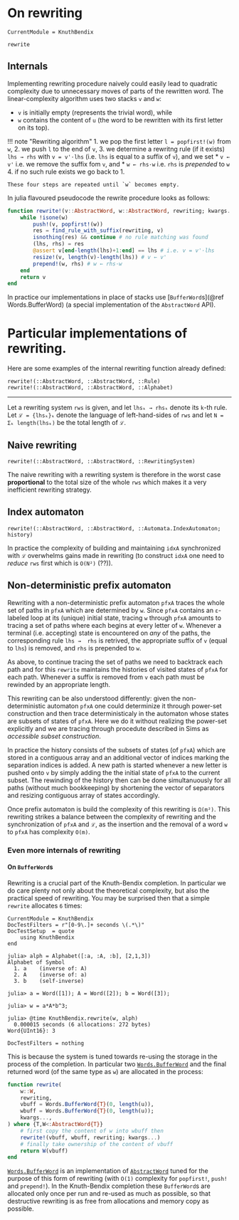 # On rewriting

```@meta
CurrentModule = KnuthBendix
```

```@docs
rewrite
```

## Internals

Implementing rewriting procedure naively could easily lead to quadratic
complexity due to unnecessary moves of parts of the rewritten word.
The linear-complexity algorithm uses two stacks `v` and `w`:

* `v` is initially empty (represents the trivial word), while
* `w` contains the content of `u` (the word to be rewritten with its first
  letter on its top).

!!! note "Rewriting algorithm"
    1. we pop the first letter `l = popfirst!(w)` from `w`,
    2. we push `l` to the end of `v`,
    3. we determine a rewritng rule (if it exists) `lhs → rhs` with `v = v'·lhs` (i.e.
       `lhs` is equal to a suffix of `v`), and we set
       * `v ← v'` i.e. we remove the suffix fom `v`, and
       * `w ← rhs·w` i.e. `rhs` is _prepended_ to `w`
    4. if no such rule exists we go back to 1.

    These four steps are repeated until `w` becomes empty.

In julia flavoured pseudocode the rewrite procedure looks as follows:

```julia
function rewrite!(v::AbstractWord, w::AbstractWord, rewriting; kwargs...)
    while !isone(w)
        push!(v, popfirst!(w))
        res = find_rule_with_suffix(rewriting, v)
        isnothing(res) && continue # no rule matching was found
        (lhs, rhs) = res
        @assert v[end-length(lhs)+1:end] == lhs # i.e. v = v'·lhs
        resize!(v, length(v)-length(lhs)) # v ← v'
        prepend!(w, rhs) # w ← rhs·w
    end
    return v
end
```

In practice our implementations in place of stacks use
[`BufferWord`s](@ref Words.BufferWord) (a special implementation of
the `AbstractWord` API).

# Particular implementations of rewriting.

Here are some examples of the internal rewriting function already defined:

```@docs
rewrite!(::AbstractWord, ::AbstractWord, ::Rule)
rewrite!(::AbstractWord, ::AbstractWord, ::Alphabet)
```
----

Let a rewriting system `rws` is given, and let `lhsₖ → rhsₖ` denote its `k`-th
rule. Let `ℒ = {lhsₖ}ₖ` denote the language of left-hand-sides of `rws` and let
`N = Σₖ length(lhsₖ)` be the total length of `ℒ`.

## Naive rewriting

```@docs
rewrite!(::AbstractWord, ::AbstractWord, ::RewritingSystem)
```

The naive rewriting with  a rewriting system is therefore in the worst case
**proportional** to the total size of the whole `rws` which makes it a very
inefficient rewriting strategy.

## Index automaton

```@docs
rewrite!(::AbstractWord, ::AbstractWord, ::Automata.IndexAutomaton; history)
```

In practice the complexity of building and
maintaining `idxA` synchronized with `ℒ` overwhelms gains made in rewriting
(to construct `idxA` one need to _reduce_ `rws` first which is `O(N²)` (??)).

## Non-deterministic prefix automaton

Rewriting with a non-deterministic prefix automaton `pfxA` traces the whole
set of paths in `pfxA` which are determined by `w`. Since `pfxA` contains an
`ε`-labeled loop at its (unique) initial state, tracing `w` through `pfxA`
amounts to tracing a set of paths where each begins at every letter of `w`.
Whenever a terminal (i.e. accepting) state is encountered on _any_ of the paths,
the corresponding rule `lhs →  rhs` is retrived, the appropriate suffix of `v`
(equal to `lhs`) is removed, and `rhs` is prepended to `w`.

As above, to continue tracing the set of paths we need to backtrack each path
and for this `rewrite` maintains the histories of visited states of `pfxA`
for each path. Whenever a suffix is removed from `v` each path must be
rewinded by an appropriate length.

This rewriting can be also understood differently: given the non-deterministic
automaton `pfxA` one could determinize it through power-set construction and
then trace deterministicaly in the automaton whose states are subsets of states
of `pfxA`. Here we do it without realizing the power-set explicitly and we are
tracing through procedute described in Sims as _accessible subset construction_.

In practice the history consists of the subsets of states (of `pfxA`) which are
stored in a contiguous array and an additional vector of indices marking the
separation indices is added. A new path is started whenever a new letter is
pushed onto `v` by simply adding the the initial state of `pfxA` to the current
subset. The rewinding of the history then can be done simultanuously for all
paths (without much bookkeeping) by shortening the vector of separators
and resizing contiguous array of states accordingly.

Once prefix automaton is build the complexity of this rewriting is `Ω(m²)`.
This rewriting strikes a balance between the complexity of rewriting and the
synchronization of `pfxA` and `ℒ`, as the insertion and the removal of a word
`w` to `pfxA` has complexity `O(m)`.

### Even more internals of rewriting

#### On `BufferWord`s

Rewriting is a crucial part of the Knuth-Bendix completion. In particular we
do care plenty not only about the theoretical complexity, but also the
practical speed of rewriting. You may be surprised then that a simple
`rewrite` allocates `6` times:

```@meta
CurrentModule = KnuthBendix
DocTestFilters = r"[0-9\.]+ seconds \(.*\)"
DocTestSetup  = quote
    using KnuthBendix
end
```

```jldoctest
julia> alph = Alphabet([:a, :A, :b], [2,1,3])
Alphabet of Symbol
  1. a    (inverse of: A)
  2. A    (inverse of: a)
  3. b    (self-inverse)

julia> a = Word([1]); A = Word([2]); b = Word([3]);

julia> w = a*A*b^3;

julia> @time KnuthBendix.rewrite(w, alph)
  0.000015 seconds (6 allocations: 272 bytes)
Word{UInt16}: 3

```

```@meta
DocTestFilters = nothing
```

This is because the system is tuned towards re-using the storage in the process
of the completion. In particular two [`Words.BufferWord`](@ref) and the final
returned word (of the same type as `w`) are allocated in the process:

```julia
function rewrite(
    w::W,
    rewriting,
    vbuff = Words.BufferWord{T}(0, length(u)),
    wbuff = Words.BufferWord{T}(0, length(u));
    kwargs...,
) where {T,W<:AbstractWord{T}}
    # first copy the content of w into wbuff then
    rewrite!(vbuff, wbuff, rewriting; kwargs...)
    # finally take ownership of the content of vbuff
    return W(vbuff)
end
```

[`Words.BufferWord`](@ref) is an implementation of [`AbstractWord`](@ref) tuned for the
purpose of this form of rewriting (with `O(1)` complexity for `popfirst!`,
`push!` and `prepend!`).
In the Knuth-Bendix completion these `BufferWord`s are allocated only once per
run and re-used as much as possible, so that destructive rewriting is as free
from allocations and memory copy as possible.
